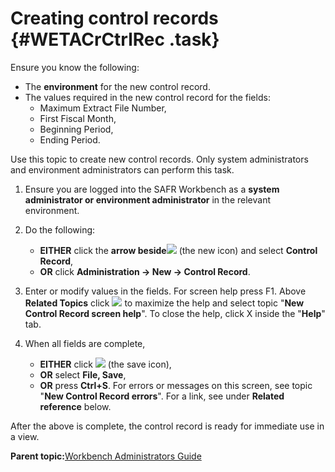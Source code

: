 # Creating control records {#WETACrCtrlRec .task}

Ensure you know the following:

-   The **environment** for the new control record.
-   The values required in the new control record for the fields:
    -   Maximum Extract File Number,
    -   First Fiscal Month,
    -   Beginning Period,
    -   Ending Period.

Use this topic to create new control records. Only system administrators and environment administrators can perform this task.

1.  Ensure you are logged into the SAFR Workbench as a **system administrator or environment administrator** in the relevant environment.

2.  Do the following:

    -   **EITHER** click the **arrow beside**![](images/Icon_New_08.GIF) \(the new icon\) and select **Control Record**,
    -   **OR** click **Administration -\> New -\> Control Record**.
3.  Enter or modify values in the fields. For screen help press F1. Above **Related Topics** click ![](images/Icon_Maximize_01.GIF) to maximize the help and select topic "**New Control Record screen help**". To close the help, click X inside the "**Help**" tab.

4.  When all fields are complete,

    -   **EITHER** click ![](images/Icon_Save_03.GIF) \(the save icon\),
    -   **OR** select **File, Save**,
    -   **OR** press **Ctrl+S**.
    For errors or messages on this screen, see topic "**New Control Record errors**". For a link, see under **Related reference** below.


After the above is complete, the control record is ready for immediate use in a view.

**Parent topic:**[Workbench Administrators Guide](../html/AAR582WEAdmin.md)

